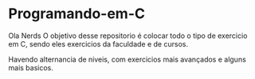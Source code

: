 # Programando-em-C
Ola Nerds
O objetivo desse repositorio é colocar todo o tipo de exercicio em C,
sendo eles exercicios da faculdade e de cursos. 

Havendo alternancia de niveis, com exercicios mais avançados e alguns mais basicos.

